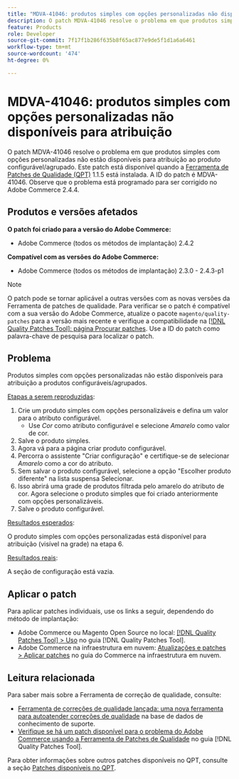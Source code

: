 ```yaml
---
title: "MDVA-41046: produtos simples com opções personalizadas não disponíveis para atribuição"
description: O patch MDVA-41046 resolve o problema em que produtos simples com opções personalizadas não estão disponíveis para atribuição ao produto configurável/agrupado. Este patch está disponível quando a [Ferramenta de correções de qualidade (QPT)](https://experienceleague.adobe.com/en/docs/commerce-knowledge-base/kb/announcements/commerce-announcements/magento-quality-patches-released-new-tool-to-self-serve-quality-patches) 1.1.5 está instalada. A ID do patch é MDVA-41046. Observe que o problema está programado para ser corrigido no Adobe Commerce 2.4.4.
feature: Products
role: Developer
source-git-commit: 7f17f1b286f635b8f65ac877e9de5f1d1a6a6461
workflow-type: tm+mt
source-wordcount: '474'
ht-degree: 0%

---
```


# MDVA-41046: produtos simples com opções personalizadas não disponíveis para atribuição

O patch MDVA-41046 resolve o problema em que produtos simples com opções personalizadas não estão disponíveis para atribuição ao produto configurável/agrupado. Este patch está disponível quando a [Ferramenta de Patches de Qualidade (QPT)](https://experienceleague.adobe.com/en/docs/commerce-knowledge-base/kb/announcements/commerce-announcements/magento-quality-patches-released-new-tool-to-self-serve-quality-patches) 1.1.5 está instalada. A ID do patch é MDVA-41046. Observe que o problema está programado para ser corrigido no Adobe Commerce 2.4.4.

## Produtos e versões afetados

**O patch foi criado para a versão do Adobe Commerce:**

* Adobe Commerce (todos os métodos de implantação) 2.4.2

**Compatível com as versões do Adobe Commerce:**

* Adobe Commerce (todos os métodos de implantação) 2.3.0 - 2.4.3-p1

>[!NOTE]
>
>O patch pode se tornar aplicável a outras versões com as novas versões da Ferramenta de patches de qualidade. Para verificar se o patch é compatível com a sua versão do Adobe Commerce, atualize o pacote `magento/quality-patches` para a versão mais recente e verifique a compatibilidade na [[!DNL Quality Patches Tool]: página Procurar patches](https://experienceleague.adobe.com/en/docs/commerce-knowledge-base/kb/announcements/commerce-announcements/magento-quality-patches-released-new-tool-to-self-serve-quality-patches). Use a ID do patch como palavra-chave de pesquisa para localizar o patch.

## Problema

Produtos simples com opções personalizadas não estão disponíveis para atribuição a produtos configuráveis/agrupados.

<u>Etapas a serem reproduzidas</u>:

1. Crie um produto simples com opções personalizáveis e defina um valor para o atributo configurável.
   * Use *Cor* como atributo configurável e selecione *Amarelo* como valor de cor.
1. Salve o produto simples.
1. Agora vá para a página criar produto configurável.
1. Percorra o assistente &quot;Criar configuração&quot; e certifique-se de selecionar *Amarelo* como a cor do atributo.
1. Sem salvar o produto configurável, selecione a opção &quot;Escolher produto diferente&quot; na lista suspensa Selecionar.
1. Isso abrirá uma grade de produtos filtrada pelo amarelo do atributo de cor. Agora selecione o produto simples que foi criado anteriormente com opções personalizáveis.
1. Salve o produto configurável.

<u>Resultados esperados</u>:

O produto simples com opções personalizadas está disponível para atribuição (visível na grade) na etapa 6.

<u>Resultados reais</u>:

A seção de configuração está vazia.

## Aplicar o patch

Para aplicar patches individuais, use os links a seguir, dependendo do método de implantação:

* Adobe Commerce ou Magento Open Source no local: [[!DNL Quality Patches Tool] > Uso](/help/tools/quality-patches-tool/usage.md) no guia [!DNL Quality Patches Tool].
* Adobe Commerce na infraestrutura em nuvem: [Atualizações e patches > Aplicar patches](https://experienceleague.adobe.com/docs/commerce-cloud-service/user-guide/develop/upgrade/apply-patches.html) no guia do Commerce na infraestrutura em nuvem.

## Leitura relacionada

Para saber mais sobre a Ferramenta de correção de qualidade, consulte:

* [Ferramenta de correções de qualidade lançada: uma nova ferramenta para autoatender correções de qualidade](https://experienceleague.adobe.com/en/docs/commerce-knowledge-base/kb/announcements/commerce-announcements/magento-quality-patches-released-new-tool-to-self-serve-quality-patches) na base de dados de conhecimento de suporte.
* [Verifique se há um patch disponível para o problema do Adobe Commerce usando a Ferramenta de Patches de Qualidade](/help/tools/quality-patches-tool/patches-available-in-qpt/check-patch-for-magento-issue-with-magento-quality-patches.md) no guia [!DNL Quality Patches Tool].

Para obter informações sobre outros patches disponíveis no QPT, consulte a seção [Patches disponíveis no QPT](https://support.magento.com/hc/en-us/sections/360010506631-Patches-available-in-MQP-tool-).
